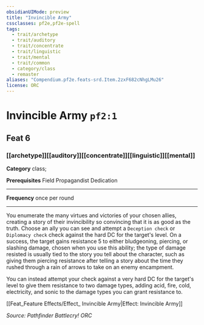 ```yaml
---
obsidianUIMode: preview
title: "Invincible Army"
cssclasses: pf2e,pf2e-spell
tags:
  - trait/archetype
  - trait/auditory
  - trait/concentrate
  - trait/linguistic
  - trait/mental
  - trait/common
  - category/class
  - remaster
aliases: "Compendium.pf2e.feats-srd.Item.2zxF682cNhgLMu26"
license: ORC
---
```

# Invincible Army `pf2:1`
## Feat 6
### [[archetype]][[auditory]][[concentrate]][[linguistic]][[mental]]

**Category** class; 



**Prerequisites** Field Propagandist Dedication
* * *
**Frequency** once per round

* * *

You enumerate the many virtues and victories of your chosen allies, creating a story of their invincibility so convincing that it is as good as the truth. Choose an ally you can see and attempt a `Deception check` or `Diplomacy check` check against the hard DC for the target's level. On a success, the target gains resistance 5 to either bludgeoning, piercing, or slashing damage, chosen when you use this ability; the type of damage resisted is usually tied to the story you tell about the character, such as giving them piercing resistance after telling a story about the time they rushed through a rain of arrows to take on an enemy encampment.

You can instead attempt your check against a very hard DC for the target's level to give them resistance to two damage types, adding acid, fire, cold, electricity, and sonic to the damage types you can grant resistance to.

[[Feat_Feature Effects/Effect_ Invincible Army|Effect: Invincible Army]]

*Source: Pathfinder Battlecry!*
*ORC*